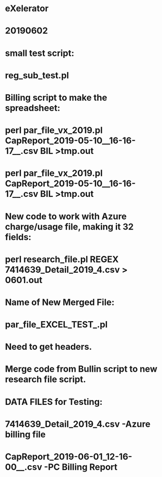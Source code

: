 # eXelerator
# 20190602

# small test script:
# reg_sub_test.pl

# Billing script to make the spreadsheet:
#   perl par_file_vx_2019.pl CapReport_2019-05-10__16-16-17__.csv BIL >tmp.out
#   perl par_file_vx_2019.pl CapReport_2019-05-10__16-16-17__.csv BIL >tmp.out


# New code to work with Azure charge/usage file, making it 32 fields:
#   perl research_file.pl REGEX 7414639_Detail_2019_4.csv > 0601.out

# Name of New Merged File:
#   par_file_EXCEL_TEST_.pl  

# Need to get headers.
# Merge code from Bullin script to new research file script.


# DATA FILES for Testing:
#   7414639_Detail_2019_4.csv              -Azure billing file
#   CapReport_2019-06-01_12-16-00__.csv    -PC Billing Report
